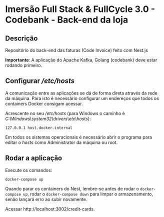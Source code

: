 # Imersão Full Stack & FullCycle 3.0 - Codebank - Back-end da loja

## Descrição

Repositório do back-end das faturas (Code Invoice) feito com Nest.js

**Importante**: A aplicação do Apache Kafka, Golang (codebank) deve estar rodando primeiro.

## Configurar _/etc/hosts_

A comunicação entre as aplicações se dá de forma direta através da rede da máquina.
Para isto é necessário configurar um endereços que todos os containers Docker consigam acessar.

Acrescente no seu _/etc/hosts_ (para Windows o caminho é _C:\Windows\system32\drivers\etc\hosts_):

```
127.0.0.1 host.docker.internal
```

Em todos os sistemas operacionais é necessário abrir o programa para editar o _hosts_ como Administrator da máquina ou root.

## Rodar a aplicação

Execute os comandos:

```
docker-compose up
```

Quando parar os containers do Nest, lembre-se antes de rodar o `docker-compose up`, rodar o `docker-compose down` para limpar o armazenamento, senão lançará erro ao subir novamente.

Acessar http://localhost:3002/credit-cards.
